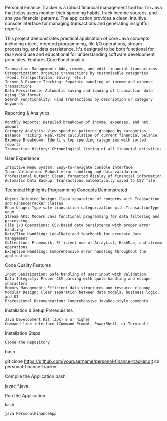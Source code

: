 Personal Finance Tracker is a robust financial management tool built in Java that helps users monitor their spending habits, track income sources, and analyze financial patterns. The application provides a clean, intuitive console interface for managing transactions and generating insightful reports.

This project demonstrates practical application of core Java concepts including object-oriented programming, file I/O operations, stream processing, and data persistence. It's designed to be both functional for real-world use and educational for understanding software development principles.
Features
Core Functionality

    Transaction Management: Add, remove, and edit financial transactions
    Categorization: Organize transactions by customizable categories (Food, Transportation, Salary, etc.)
    Income & Expense Tracking: Separate handling of income and expense transactions
    Data Persistence: Automatic saving and loading of transaction data using CSV format
    Search Functionality: Find transactions by description or category keywords

Reporting & Analytics

    Monthly Reports: Detailed breakdown of income, expenses, and net amount
    Category Analysis: View spending patterns grouped by categories
    Balance Tracking: Real-time calculation of current financial balance
    Expense Breakdown: Identify top spending categories with sorted reports
    Transaction History: Chronological listing of all financial activities

User Experience

    Intuitive Menu System: Easy-to-navigate console interface
    Input Validation: Robust error handling and data validation
    Professional Output: Clean, formatted display of financial information
    Automatic Data Backup: Transactions automatically saved to CSV file

Technical Highlights
Programming Concepts Demonstrated

    Object-Oriented Design: Clean separation of concerns with Transaction and FinanceTracker classes
    Enum Usage: Type-safe transaction categorization with TransactionType enum
    Stream API: Modern Java functional programming for data filtering and processing
    File I/O Operations: CSV-based data persistence with proper error handling
    Date/Time Handling: LocalDate and YearMonth for accurate date management
    Collections Framework: Efficient use of ArrayList, HashMap, and stream operations
    Exception Handling: Comprehensive error handling throughout the application

Code Quality Features

    Input Sanitization: Safe handling of user input with validation
    Data Integrity: Proper CSV parsing with quote handling and escape characters
    Memory Management: Efficient data structures and resource cleanup
    Modular Design: Clear separation between data models, business logic, and UI
    Professional Documentation: Comprehensive JavaDoc-style comments

Installation & Setup
Prerequisites

    Java Development Kit (JDK) 8 or higher
    Command line interface (Command Prompt, PowerShell, or Terminal)

Installation Steps

    Clone the Repository

bash

git clone https://github.com/yourusername/personal-finance-tracker.git
cd personal-finance-tracker

Compile the Application
bash

javac *.java

Run the Application

    bash

    java PersonalFinanceApp
